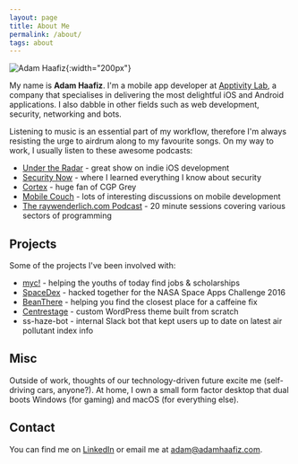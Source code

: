 ```yaml
---
layout: page
title: About Me
permalink: /about/
tags: about
---
```


![Adam Haafiz](../images/me.jpg){:width="200px"}

My name is **Adam Haafiz**. I'm a mobile app developer at [Apptivity Lab](https://www.apptivitylab.com), a company that specialises in delivering the most delightful iOS and Android applications. I also dabble in other fields such as web development, security, networking and bots.

Listening to music is an essential part of my workflow, therefore I'm always resisting the urge to airdrum along to my favourite songs. On my way to work, I usually listen to these awesome podcasts:

* [Under the Radar](https://www.relay.fm/radar) - great show on indie iOS development
* [Security Now](https://twit.tv/shows/security-now) - where I learned everything I know about security
* [Cortex](https://www.relay.fm/cortex) - huge fan of CGP Grey
* [Mobile Couch](http://mobilecouch.co/) - lots of interesting discussions on mobile development
* [The raywenderlich.com Podcast](https://www.raywenderlich.com/rwpodcast) - 20 minute sessions covering various sectors of programming

## Projects
Some of the projects I've been involved with:

* [myc!](https://itunes.apple.com/my/app/myc/id1171061589?mt=8) - helping the youths of today find jobs & scholarships
* [SpaceDex](https://2016.spaceappschallenge.org/challenges/earth/geotagging-space-and-aviation/projects/spacedex) - hacked together for the NASA Space Apps Challenge 2016
* [BeanThere](https://itunes.apple.com/my/app/beanthere/id1081914113?mt=8) - helping you find the closest place for a caffeine fix
* [Centrestage](http://www.centrestage.my) - custom WordPress theme built from scratch
* ss-haze-bot - internal Slack bot that kept users up to date on latest air pollutant index info

## Misc
Outside of work, thoughts of our technology-driven future excite me (self-driving cars, anyone?). At home, I own a small form factor desktop that dual boots Windows (for gaming) and macOS (for everything else).

## Contact
You can find me on [LinkedIn](https://www.linkedin.com/in/adam-haafiz-a3481011a/) or email me at [adam@adamhaafiz.com](mailto:adam@adamhaafiz.com).
